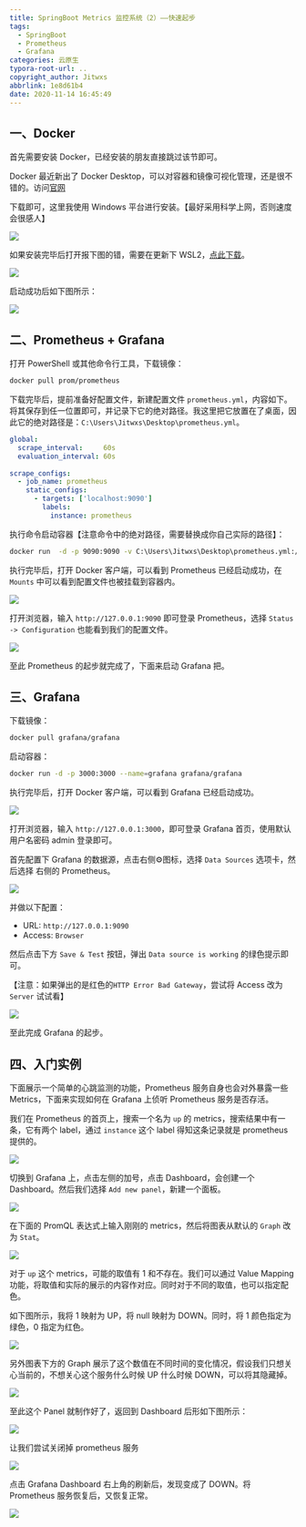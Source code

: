 ```yaml
---
title: SpringBoot Metrics 监控系统（2）——快速起步
tags:
  - SpringBoot
  - Prometheus
  - Grafana
categories: 云原生
typora-root-url: ..
copyright_author: Jitwxs
abbrlink: 1e8d61b4
date: 2020-11-14 16:45:49
---
```


## 一、Docker

首先需要安装 Docker，已经安装的朋友直接跳过该节即可。

Docker 最近新出了 Docker Desktop，可以对容器和镜像可视化管理，还是很不错的。访问[官网](https://www.docker.com/get-started)

下载即可，这里我使用 Windows 平台进行安装。【最好采用科学上网，否则速度会很感人】

![](/images/posts/20201114164928.png)

如果安装完毕后打开报下图的错，需要在更新下 WSL2，[点此下载](https://wslstorestorage.blob.core.windows.net/wslblob/wsl_update_x64.msi)。

![](/images/posts/20201114165548.png)

启动成功后如下图所示：

![](/images/posts/20201114170114.png)

## 二、Prometheus + Grafana

打开 PowerShell 或其他命令行工具，下载镜像：

```bash
docker pull prom/prometheus
```

下载完毕后，提前准备好配置文件，新建配置文件 `prometheus.yml`，内容如下。将其保存到任一位置即可，并记录下它的绝对路径。我这里把它放置在了桌面，因此它的绝对路径是：`C:\Users\Jitwxs\Desktop\prometheus.yml`。

```yaml
global:
  scrape_interval:     60s
  evaluation_interval: 60s
 
scrape_configs:
  - job_name: prometheus
    static_configs:
      - targets: ['localhost:9090']
        labels:
          instance: prometheus
```
执行命令启动容器【注意命令中的绝对路径，需要替换成你自己实际的路径】：

```bash
docker run  -d -p 9090:9090 -v C:\Users\Jitwxs\Desktop\prometheus.yml:/etc/prometheus/prometheus.yml prom/prometheus
```

执行完毕后，打开 Docker 客户端，可以看到 Prometheus 已经启动成功，在 `Mounts` 中可以看到配置文件也被挂载到容器内。 

![](/images/posts/20201114184154.png)

打开浏览器，输入 `http://127.0.0.1:9090` 即可登录 Prometheus，选择 `Status -> Configuration` 也能看到我们的配置文件。

![](/images/posts/20201114184330.png)

至此 Prometheus 的起步就完成了，下面来启动 Grafana 把。

## 三、Grafana

下载镜像：

```bash
docker pull grafana/grafana
```

启动容器：

```bash
docker run -d -p 3000:3000 --name=grafana grafana/grafana
```

执行完毕后，打开 Docker 客户端，可以看到 Grafana 已经启动成功。

![](/images/posts/20201114190856.png)

打开浏览器，输入 `http://127.0.0.1:3000`，即可登录 Grafana 首页，使用默认用户名密码 admin 登录即可。

首先配置下 Grafana 的数据源，点击右侧⚙图标，选择 `Data Sources` 选项卡，然后选择 右侧的 Prometheus。

![](/images/posts/20201114191115.png)

并做以下配置：

- URL: `http://127.0.0.1:9090`
- Access: `Browser`

然后点击下方 `Save & Test` 按钮，弹出 `Data source is working` 的绿色提示即可。

【注意：如果弹出的是红色的`HTTP Error Bad Gateway`，尝试将 Access 改为 `Server` 试试看】

![](/images/posts/20201114191345.png)

至此完成 Grafana 的起步。

## 四、入门实例

下面展示一个简单的心跳监测的功能，Prometheus 服务自身也会对外暴露一些 Metrics，下面来实现如何在 Grafana 上侦听 Prometheus 服务是否存活。

我们在 Prometheus 的首页上，搜索一个名为 `up` 的 metrics，搜索结果中有一条，它有两个 label，通过 `instance` 这个 label 得知这条记录就是 prometheus 提供的。

![](/images/posts/20201114233624.png)

切换到 Grafana 上，点击左侧的加号，点击 Dashboard，会创建一个 Dashboard。然后我们选择 `Add new panel`，新建一个面板。

![](/images/posts/20201114233824.png)

在下面的 PromQL 表达式上输入刚刚的 metrics，然后将图表从默认的 `Graph` 改为 `Stat`。

![](/images/posts/20201114234006.png)

对于 `up` 这个 metrics，可能的取值有 1 和不存在。我们可以通过 Value Mapping 功能，将取值和实际的展示的内容作对应。同时对于不同的取值，也可以指定配色。

如下图所示，我将 1 映射为 UP，将 null 映射为 DOWN。同时，将 1 颜色指定为绿色，0 指定为红色。

![](/images/posts/20201114234417.png)

另外图表下方的 Graph 展示了这个数值在不同时间的变化情况，假设我们只想关心当前的，不想关心这个服务什么时候 UP 什么时候 DOWN，可以将其隐藏掉。

![](/images/posts/20201114234700.png)

至此这个 Panel 就制作好了，返回到 Dashboard 后形如下图所示：

![](/images/posts/20201114234720.png)

让我们尝试关闭掉 prometheus 服务

![](/images/posts/20201114234820.png)

点击 Grafana Dashboard 右上角的刷新后，发现变成了 DOWN。将 Prometheus 服务恢复后，又恢复正常。

![](/images/posts/20201114234911.png)
